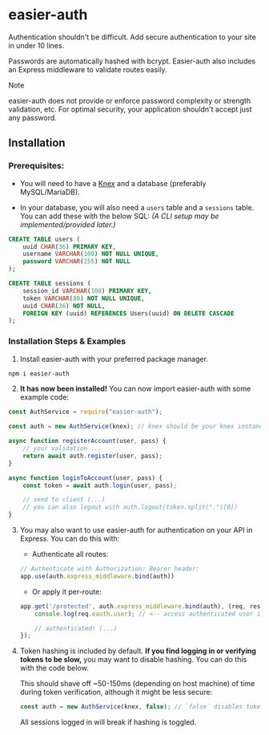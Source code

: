 # easier-auth
Authentication shouldn't be difficult. Add secure authentication to your site in under 10 lines.

Passwords are automatically hashed with bcrypt. Easier-auth also includes an Express middleware to validate routes easily.

> [!NOTE]  
> easier-auth does not provide or enforce password complexity or strength validation, etc. For optimal security, your application shouldn't accept just any password.

## Installation

### Prerequisites:

* You will need to have a [Knex](https://knexjs.org/guide/) and a database (preferably MySQL/MariaDB).

* In your database, you will also need a `users` table and a `sessions` table. You can add these with the below SQL: *(A CLI setup may be implemented/provided later.)*
```sql 
CREATE TABLE users (
    uuid CHAR(36) PRIMARY KEY,
    username VARCHAR(100) NOT NULL UNIQUE,
    password VARCHAR(255) NOT NULL
);

CREATE TABLE sessions (
    session_id VARCHAR(100) PRIMARY KEY,
    token VARCHAR(80) NOT NULL UNIQUE,
    uuid CHAR(36) NOT NULL,
    FOREIGN KEY (uuid) REFERENCES Users(uuid) ON DELETE CASCADE
);
```

### Installation Steps & Examples

1. Install easier-auth with your preferred package manager.
```bash
npm i easier-auth
```

2. **It has now been installed!** You can now import easier-auth with some example code:

```js
const AuthService = require("easier-auth");

const auth = new AuthService(knex); // knex should be your knex instance

async function registerAccount(user, pass) {
    // your validation ...
    return await auth.register(user, pass);
}

async function loginToAccount(user, pass) {
    const token = await auth.login(user, pass); 

    // send to client (...)
    // you can also logout with auth.logout(token.split(".")[0])
}
```

3. You may also want to use easier-auth for authentication on your API in Express. You can do this with:
    * Authenticate all routes:
    ```js
    // Authenticate with Authorization: Bearer header:
    app.use(auth.express_middleware.bind(auth))
    ```

    * Or apply it per-route:
    ```js
    app.get('/protected', auth.express_middleware.bind(auth), (req, res) => {
        console.log(req.eauth.user); // <-- access authenticated user info: id, username, provided token

        // authenticated! (...)
    });
    ```

4. Token hashing is included by default. **If you find logging in or verifying tokens to be slow,** you may want to disable hashing. You can do this with the code below.

    This should shave off ~50-150ms (depending on host machine) of time during token verification, although it might be less secure:

    ```js
    const auth = new AuthService(knex, false); // `false` disables token hashing
    ```
    All sessions logged in will break if hashing is toggled.